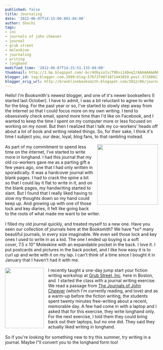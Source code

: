 ```yaml
---
published: false
title: Journaling
date: '2012-06-07T14:15:00.001-04:00'
author: Shuchi
tags:
- inc
- journals of john cheever
- journal
- grub street
- moleskine
- journaling
- writing
- longhand
modified_time: '2012-06-07T14:15:51.133-04:00'
thumbnail: http://1.bp.blogspot.com/-bcr4ObyioIs/T9Dsi14DoqI/AAAAAAAANbs/Mlc8TYg6ZIE/s72-c/moleskine-classic-extra-large-soft-cover-squared-notebook-7.5-x-10-msx15-1.jpg
blogger_id: tag:blogger.com,1999:blog-5767374071871443859.post-3718801118970506053
blogger_orig_url: http://brooklinebooksmith.blogspot.com/2012/06/journaling.html
---
```


<div dir="ltr" style="text-align: left;" trbidi="on"><div>Hello! I'm Booksmith's newest blogger, and one of it's newer booksellers (I started last October).&nbsp;I have to admit, I was a bit reluctant to agree to write for the blog. For the past year or so, I've started to slowly step away from the internet so that I could focus more on my own writing. I tend to obsessively check email, spend more time than I'd like on Facebook, and I wanted to&nbsp;keep the time I spent on my computer more or less focused on working on my novel.&nbsp;But then I realized that I talk my co-workers' heads off about a lot of book and writing related things. So, for their sake, I think it's time I subject you, our dear, loyal, blog fans, to that rambling instead.<br /><br /></div><div><a href="http://1.bp.blogspot.com/-bcr4ObyioIs/T9Dsi14DoqI/AAAAAAAANbs/Mlc8TYg6ZIE/s1600/moleskine-classic-extra-large-soft-cover-squared-notebook-7.5-x-10-msx15-1.jpg" imageanchor="1" style="clear: right; float: right; margin-bottom: 1em; margin-left: 1em;"><img border="0" height="200" src="http://1.bp.blogspot.com/-bcr4ObyioIs/T9Dsi14DoqI/AAAAAAAANbs/Mlc8TYg6ZIE/s200/moleskine-classic-extra-large-soft-cover-squared-notebook-7.5-x-10-msx15-1.jpg" width="200" /></a>As part of my commitment to spend less time on the internet, I've started to write more&nbsp;in longhand.&nbsp;I had this journal that my old co-workers gave me as a parting gift a few years ago, one that I had only written in sporadically.&nbsp;It was a hardcover journal with blank pages. I had to crack the spine a bit so that I could lay it flat to write in it, and on the blank pages, my handwriting started to slant.&nbsp;But I found that I really liked having to slow my thoughts down so my hand could keep up.&nbsp;And growing up with one of those lock and key diaries, it felt like going back to the roots of what made me want to be writer.<br /><br />I filled my old journal quickly, and treated myself to a new one. Have you seen our collection of journals here at the Booksmith? We have *so* many beautiful journals, in every size imaginable. We even sell those lock and key ones I used to write in as a kid. The one I ended up buying is a soft cover,&nbsp;7.5 x 10" Moleskine with an expandable pocket in the back.&nbsp;I love it. I put postcards and pictures in the back pocket, and I like how easy it is to curl up and write with it on my lap. I can't think of a time since I bought it in January that I haven't had it with me.<br /><br /></div><div><a href="http://1.bp.blogspot.com/-ja31nZmeXLo/T9Dt2qQFTII/AAAAAAAANb0/pMk3bL29Ee0/s1600/cheever.JPG" imageanchor="1" style="clear: left; float: left; margin-bottom: 1em; margin-right: 1em;"><img border="0" height="200" src="http://1.bp.blogspot.com/-ja31nZmeXLo/T9Dt2qQFTII/AAAAAAAANb0/pMk3bL29Ee0/s200/cheever.JPG" width="128" /></a>I recently taught a one-day jump start your fiction writing workshop at&nbsp;<a href="http://www.grubstreet.org/">Grub Street, Inc</a>. here in Boston, and &nbsp;I started the class with a journal writing exercise. We read a passage from <a href="http://www.brooklinebooksmith-shop.com/book/9780307387257">The Journals of John Cheever</a> (which I'm currently reading, and love) and as a warm-up before the fiction writing, the students spent twenty minutes free-writing about a recent, memorable day. A few had come in with a laptop and I asked that for this exercise, they write longhand only. For the next exercise, I told them they could bring back out their laptops, but no one did. They said they actually liked writing in longhand.<br /><br />So if you're looking for something new to try this summer, try writing in a journal. Maybe I"ll convert you to the longhand form too!&nbsp;</div></div>